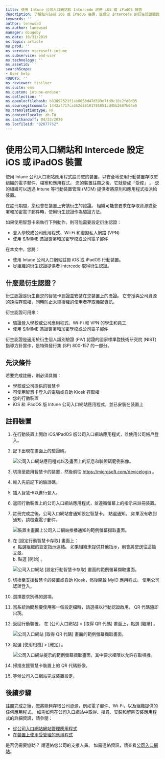 ```yaml
---
title: 使用 Intune 公司入口網站和 Intercede 註冊 iOS 或 iPadOS 裝置
description: 了解如何註冊 iOS 或 iPadOS 裝置，並設定 Intercede 的衍生認證驗證。
keywords: ''
author: lenewsad
ms.author: lanewsad
manager: dougeby
ms.date: 10/31/2019
ms.topic: article
ms.prod: ''
ms.service: microsoft-intune
ms.subservice: end-user
ms.technology: ''
ms.assetid: ''
searchScope:
- User help
ROBOTS: ''
ms.reviewer: tisilver
ms.suite: ems
ms.custom: intune-enduser
ms.collection: ''
ms.openlocfilehash: b83092521f1ab0058d47d599e7fd9c10c2fd6d35
ms.sourcegitcommit: 1442a4717ca362d38101785851cd45b2687b64e5
ms.translationtype: HT
ms.contentlocale: zh-TW
ms.lasthandoff: 04/23/2020
ms.locfileid: "82077762"
---
```

# <a name="set-up-ios-or-ipados-device-with-company-portal-and-intercede"></a>使用公司入口網站和 Intercede 設定 iOS 或 iPadOS 裝置

使用 Intune 公司入口網站應用程式註冊您的裝置，以安全地使用行動裝置存取您組織的電子郵件、檔案和應用程式。  您的裝置註冊之後，它就變成「受控」  。 您的組織可以透過 Intune 等行動裝置管理 (MDM) 提供者將原則和應用程式指派給裝置。  

在註冊期間，您也會在裝置上安裝衍生的認證。 組織可能會要求在存取資源或簽署和加密電子郵件時，使用衍生認證作為驗證方法。 

如果使用智慧卡來執行下列動作，則可能需要設定衍生認證：

* 登入學校或公司應用程式、Wi-Fi 和虛擬私人網路 (VPN)
* 使用 S/MIME 憑證簽署和加密學校或公司電子郵件  

在本文中，您將：  

* 使用 Intune 公司入口網站註冊 iOS 或 iPadOS 行動裝置。  
* 從組織的衍生認證提供者 [Intercede](https://www.intercede.com/) 取得衍生認證。   


## <a name="what-are-derived-credentials"></a>什麼是衍生認證？  
衍生認證是衍生自您的智慧卡認證並安裝在您裝置上的憑證。 它會授與公司資源的遠端存取權，同時防止未經授權的使用者存取機密資訊。  

衍生認證可用來： 
* 驗證登入學校或公司應用程式、Wi-Fi 和 VPN 的學生和員工
* 使用 S/MIME 憑證簽署和加密學校或公司電子郵件  

衍生認證是適用於衍生個人識別驗證 (PIV) 認證的國家標準暨技術研究院 (NIST) 指導方針實作，是特殊發行集 (SP) 800-157 的一部分。  

## <a name="prerequisites"></a>先決條件

 若要完成註冊，則必須具備：

* 學校或公司提供的智慧卡
* 可使用智慧卡登入的電腦或自助 Kiosk 存取權
* 您的行動裝置
* iOS 和 iPadOS 版 Intune 公司入口網站應用程式，並已安裝在裝置上


## <a name="enroll-device"></a>註冊裝置  
1. 在行動裝置上開啟 iOS/iPadOS 版公司入口網站應用程式，並使用公司帳戶登入。  
2. 記下出現在畫面上的驗證碼。  

    ![公司入口網站應用程式以及畫面上的訊息和驗證碼範例影像。](./media/copy-code-intercede.png)  
1. 切換至啟用智慧卡的裝置，然後前往 https://microsoft.com/devicelogin 。 

1. 輸入先前記下的驗證碼。
 
2. 插入智慧卡以進行登入。   

3. 返回行動裝置上的公司入口網站應用程式，並遵循螢幕上的指示來註冊裝置。  
4. 註冊完成之後，公司入口網站會通知設定智慧卡。 點選通知。 如果沒有收到通知，請檢查電子郵件。   

    ![裝置主畫面上公司入口網站推播通知的範例螢幕擷取畫面。](./media/action-required-in-app-intercede.png)  

5. 在 [設定行動智慧卡存取]  畫面上：  
    a. 點選組織的設定指示連結。 如果組織未提供其他指示，則會將您送往這篇文章。  
    b. 點選 [開始]  。  

    ![公司入口網站 [設定行動智慧卡存取] 畫面的範例螢幕擷取畫面。](./media/smart-card-info-intercede.png)  

6. 切換至支援智慧卡的裝置或自助 Kiosk，然後開啟 MyID 應用程式。 使用公司認證登入。  
7. 選擇要求別碼的選項。 
8. 當系統詢問想要使用哪一個設定檔時，請選擇以行動認證啟用。 QR 代碼隨即出現。  
9. 返回行動裝置。 在 [公司入口網站] > [取得 QR 代碼]  畫面上，點選 [繼續]  。  

    ![公司入口網站 [取得 QR 代碼] 畫面的範例螢幕擷取畫面。](./media/get-qr-code-intercede.png) 
 
10. 點選 [使用相機]   > [確定]  。  

    ![公司入口網站提示的範例螢幕擷取畫面，其中要求權限以允許存取相機。](./media/allow-cp-camera-access-intercede.png)  

11. 掃描支援智慧卡裝置上的 QR 代碼影像。 
12. 等候公司入口網站完成裝置設定。  

## <a name="next-steps"></a>後續步驟  
註冊完成之後，您將能夠存取公司資源，例如電子郵件、Wi-Fi，以及組織提供的任何應用程式。 如需如何在公司入口網站中取得、搜尋、安裝和解除安裝應用程式的詳細資訊，請參閱：

* [從公司入口網站網站管理應用程式](manage-apps-cpweb.md)  
* [在裝置上使用受管理的應用程式](use-managed-apps-on-your-device-ios.md)  

是否仍需要協助？ 請連絡您公司的支援人員。 如需連絡資訊，請查看[公司入口網站](https://go.microsoft.com/fwlink/?linkid=2010980)。
